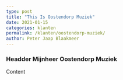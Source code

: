 ```yaml
---
type: post
title: "This Is Oostendorp Muziek"
date: 2021-01-15
categories: klanten
permalink: /klanten/oostendorp-muziek/
author: Peter Jaap Blaakmeer
---
```

### Headder Mijnheer Oostendorp Muziek

Content